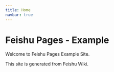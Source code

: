 ```yaml
---
title: Home
navbar: true
---
```


# Feishu Pages - Example

Welcome to Feishu Pages Example Site.

This site is generated from Feishu Wiki.
